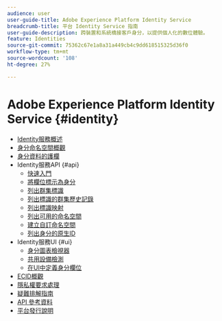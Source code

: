 ```yaml
---
audience: user
user-guide-title: Adobe Experience Platform Identity Service
breadcrumb-title: 平台 Identity Service 指南
user-guide-description: 跨裝置和系統橋接客戶身分，以提供個人化的數位體驗。
feature: Identities
source-git-commit: 75362c67e1a8a31a449cb4c9dd618515325d36f0
workflow-type: tm+mt
source-wordcount: '108'
ht-degree: 27%

---
```



# Adobe Experience Platform Identity Service {#identity}

- [Identity服務概述](home.md)
- [身分命名空間概觀](namespaces.md)
- [身分資料的護欄](guardrails.md)
- Identity服務API {#api}
   - [快速入門](api/getting-started.md)
   - [將欄位標示為身分](api/label-identities.md)
   - [列出群集標識](api/list-cluster-identites.md)
   - [列出標識的群集歷史記錄](api/list-cluster-history.md)
   - [列出標識映射](api/list-identity-mappings.md)
   - [列出可用的命名空間](api/list-namespaces.md)
   - [建立自訂命名空間](api/create-custom-namespace.md)
   - [列出身分的原生ID](api/list-native-id.md)
- Identity服務UI {#ui}
   - [身分圖表檢視器](ui/identity-graph-viewer.md)
   - [共用設備檢測](ui/shared-device-detection.md)
   - [在UI中定義身分欄位](ui/label-identities.md)
- [ECID概觀](ecid.md)
- [隱私權要求處理](privacy.md)
- [疑難排解指南](troubleshooting-guide.md)
- [API 參考資料](https://www.adobe.io/experience-platform-apis/references/identity-service)
- [平台發行說明](https://www.adobe.com/go/platform-release-notes-en)